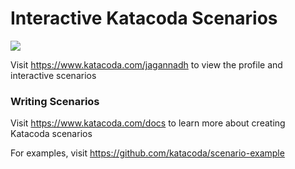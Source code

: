 # Interactive Katacoda Scenarios

[![](http://shields.katacoda.com/katacoda/jagannadh/count.svg)](https://www.katacoda.com/jagannadh "Get your profile on Katacoda.com")

Visit https://www.katacoda.com/jagannadh to view the profile and interactive scenarios

### Writing Scenarios
Visit https://www.katacoda.com/docs to learn more about creating Katacoda scenarios

For examples, visit https://github.com/katacoda/scenario-example
